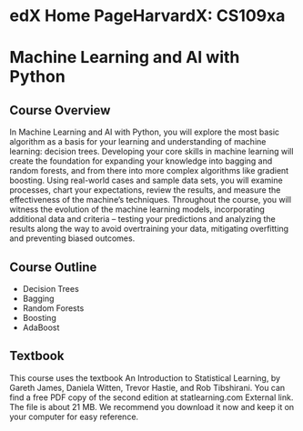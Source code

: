 # edX Home PageHarvardX: CS109xa
# Machine Learning and AI with Python

## Course Overview
In Machine Learning and AI with Python, you will explore the most basic algorithm as a basis for your learning and understanding of machine learning: decision trees. Developing your core skills in machine learning will create the foundation for expanding your knowledge into bagging and random forests, and from there into more complex algorithms like gradient boosting. Using real-world cases and sample data sets, you will examine processes, chart your expectations, review the results, and measure the effectiveness of the machine’s techniques. Throughout the course, you will witness the evolution of the machine learning models, incorporating additional data and criteria – testing your predictions and analyzing the results along the way to avoid overtraining your data, mitigating overfitting and preventing biased outcomes.

## Course Outline
- Decision Trees
- Bagging
- Random Forests
- Boosting
- AdaBoost

## Textbook
This course uses the textbook An Introduction to Statistical Learning, by Gareth James, Daniela Witten, Trevor Hastie, and Rob Tibshirani. You can find a free PDF copy of the second edition at statlearning.com External link. The file is about 21 MB. We recommend you download it now and keep it on your computer for easy reference.